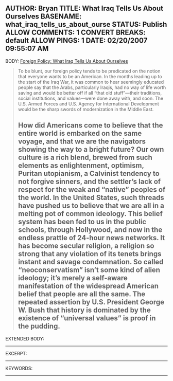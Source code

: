 AUTHOR: Bryan
TITLE: What Iraq Tells Us About Ourselves
BASENAME: what_iraq_tells_us_about_ourse
STATUS: Publish
ALLOW COMMENTS: 1
CONVERT BREAKS: __default__
ALLOW PINGS: 1
DATE: 02/20/2007 09:55:07 AM
-----
BODY:
<a title="Foreign Policy: What Iraq Tells Us About Ourselves" href="http://www.foreignpolicy.com/story/cms.php?story_id=3734">Foreign Policy: What Iraq Tells Us About Ourselves</a>

<blockquote>To be blunt, our foreign policy tends to be predicated on the notion that everyone wants to be an American. In the months leading up to the start of the Iraq War, it was common to hear seemingly educated people say that the Arabs, particularly Iraqis, had no way of life worth saving and would be better off if all “that old stuff”—their traditions, social institutions, and values—were done away with, and soon. The U.S. Armed Forces and U.S. Agency for International Development would be the sharp swords of modernization in the Middle East.

How did Americans come to believe that the entire world is embarked on the same voyage, and that we are the navigators showing the way to a bright future? Our own culture is a rich blend, brewed from such elements as enlightenment, optimism, Puritan utopianism, a Calvinist tendency to not forgive sinners, and the settler’s lack of respect for the weak and “native” peoples of the world. In the United States, such threads have pushed us to believe that we are all in a melting pot of common ideology. This belief system has been fed to us in the public schools, through Hollywood, and now in the endless prattle of 24-hour news networks. It has become secular religion, a religion so strong that any violation of its tenets brings instant and savage condemnation. So called “neoconservatism” isn’t some kind of alien ideology; it’s merely a self-aware manifestation of the widespread American belief that people are all the same. The repeated assertion by U.S. President George W. Bush that history is dominated by the existence of “universal values” is proof in the pudding.</blockquote>
-----
EXTENDED BODY:

-----
EXCERPT:

-----
KEYWORDS:

-----


